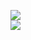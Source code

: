 [![](https://img.shields.io/badge/Made%20With-Github%20Spray-lightgrey.svg?style=for-the-badge&logo=github)](https://github.com/Annihil/github-spray#7377)  
[![](https://i.imgur.com/2DrTn0Z.gif)](https://github.com/Annihil/github-spray)